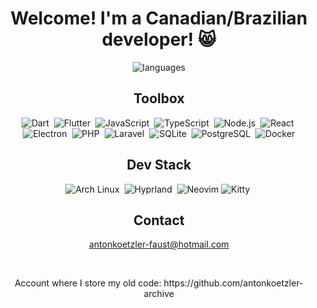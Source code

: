 <h1 align='center'>Welcome! I'm a Canadian/Brazilian developer! 😸</h1>

<p align='center'>
  <img
    src='https://github-readme-stats.vercel.app/api/top-langs/?username=antonkoetzler&theme=tokyonight&show_icons=true&hide_border=false&layout=compact'
    alt='languages'
  />
</p>

<h2 align='center'>Toolbox</h2>
<p align='center'>
  <img src="https://img.shields.io/badge/Dart-0175C2?style=for-the-badge&logo=dart&logoColor=white" alt="Dart" />&nbsp;
  <img src="https://img.shields.io/badge/Flutter-02569B?style=for-the-badge&logo=flutter&logoColor=white" alt="Flutter" />&nbsp;
  <img src="https://img.shields.io/badge/JavaScript-F7DF1E?style=for-the-badge&logo=javascript&logoColor=black" alt="JavaScript" />&nbsp;
  <img src="https://img.shields.io/badge/TypeScript-3178C6?style=for-the-badge&logo=typescript&logoColor=white" alt="TypeScript" />&nbsp;
  <img src="https://img.shields.io/badge/Node.js-339933?style=for-the-badge&logo=nodedotjs&logoColor=white" alt="Node.js" />&nbsp;
  <img src="https://img.shields.io/badge/React-61DAFB?style=for-the-badge&logo=react&logoColor=black" alt="React" />&nbsp;
  <img src="https://img.shields.io/badge/Electron-47848F?style=for-the-badge&logo=electron&logoColor=white" alt="Electron" />&nbsp;
  <img src="https://img.shields.io/badge/PHP-777BB4?style=for-the-badge&logo=php&logoColor=white" alt="PHP" />&nbsp;
  <img src="https://img.shields.io/badge/Laravel-FF2D20?style=for-the-badge&logo=laravel&logoColor=white" alt="Laravel" />&nbsp;
  <img src="https://img.shields.io/badge/SQLite-003B57?style=for-the-badge&logo=sqlite&logoColor=white" alt="SQLite" />&nbsp;
  <img src="https://img.shields.io/badge/PostgreSQL-4169E1?style=for-the-badge&logo=postgresql&logoColor=white" alt="PostgreSQL" />&nbsp;
  <img src="https://img.shields.io/badge/Docker-2496ED?style=for-the-badge&logo=docker&logoColor=white" alt="Docker" />
</p>

<h2 align='center'>Dev Stack</h2>
<p align='center'>
  <img src="https://img.shields.io/badge/Arch%20Linux-1793D1?style=for-the-badge&logo=archlinux&logoColor=white" alt="Arch Linux" />&nbsp;
  <img src="https://img.shields.io/badge/Hyprland-1E1E2E?style=for-the-badge&logo=hyprland&logoColor=white" alt="Hyprland" />&nbsp;
  <img src="https://img.shields.io/badge/Neovim-57A143?style=for-the-badge&logo=neovim&logoColor=white" alt="Neovim" />
  <img src="https://img.shields.io/badge/Kitty-FFD500?style=for-the-badge&logo=kitty&logoColor=black" alt="Kitty" />&nbsp;
</p>

<h2 align='center'>Contact</h2>

<p align='center'><a href='mailto:antonkoetzler-faust@hotmail.com'>antonkoetzler-faust@hotmail.com</a></p>

<p>&nbsp;</p>

<p align='center'>Account where I store my old code: https://github.com/antonkoetzler-archive</p>
